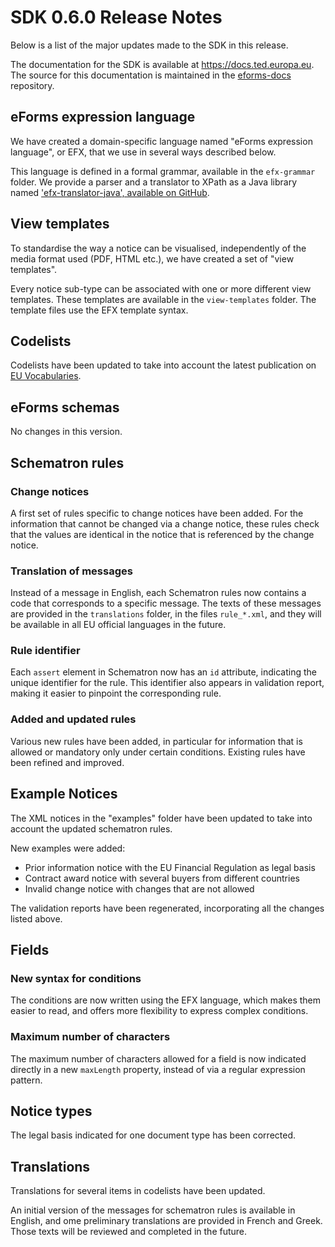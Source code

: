 # SDK 0.6.0 Release Notes

Below is a list of the major updates made to the SDK in this release.

The documentation for the SDK is available at https://docs.ted.europa.eu. The source for this documentation is maintained in the [eforms-docs](https://github.com/OP-TED/eforms-docs) repository.


## eForms expression language
We have created a domain-specific language named "eForms expression language", or EFX, that we use in several ways described below.

This language is defined in a formal grammar, available in the `efx-grammar` folder. We provide a parser and a translator to XPath as a Java library named ['efx-translator-java', available on GitHub](https://github.com/OP-TED/efx-translator-java).


## View templates
To standardise the way a notice can be visualised, independently of the media format used (PDF, HTML etc.), we have created a set of "view templates".

Every notice sub-type can be associated with one or more different view templates. These templates are available in the `view-templates` folder. The template files use the EFX template syntax.


## Codelists
Codelists have been updated to take into account the latest publication on [EU Vocabularies](https://op.europa.eu/en/web/eu-vocabularies).


## eForms schemas
No changes in this version.


## Schematron rules

### Change notices
A first set of rules specific to change notices have been added. For the information that cannot be changed via a change notice, these rules check that the values are identical in the notice that is referenced by the change notice.

### Translation of messages
Instead of a message in English, each Schematron rules now contains a code that corresponds to a specific message. The texts of these messages are provided in the `translations` folder, in the files `rule_*.xml`, and they will be available in all EU official languages in the future.

### Rule identifier
Each `assert` element in Schematron now has an `id` attribute, indicating the unique identifier for the rule. This identifier also appears in validation report, making it easier to pinpoint the corresponding rule.

### Added and updated rules
Various new rules have been added, in particular for information that is allowed or mandatory only under certain conditions.
Existing rules have been refined and improved.


## Example Notices
The XML notices in the "examples" folder have been updated to take into account the updated schematron rules.

New examples were added:
 * Prior information notice with the EU Financial Regulation as legal basis
 * Contract award notice with several buyers from different countries
 * Invalid change notice with changes that are not allowed

The validation reports have been regenerated, incorporating all the changes listed above.


## Fields

### New syntax for conditions
The conditions are now written using the EFX language, which makes them easier to read, and offers more flexibility to express complex conditions.

### Maximum number of characters
The maximum number of characters allowed for a field is now indicated directly in a new `maxLength` property, instead of via a regular expression pattern.


## Notice types
The legal basis indicated for one document type has been corrected.


## Translations
Translations for several items in codelists have been updated.

An initial version of the messages for schematron rules is available in English, and ome preliminary translations are provided in French and Greek. Those texts will be reviewed and completed in the future.
